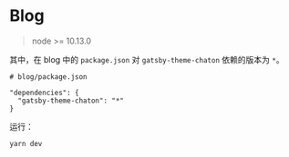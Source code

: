 # Blog

> node >= 10.13.0

其中，在 blog 中的 `package.json` 对 `gatsby-theme-chaton` 依赖的版本为 `*`。

```
# blog/package.json

"dependencies": {
  "gatsby-theme-chaton": "*"
}
```

运行：

```shell
yarn dev
```

